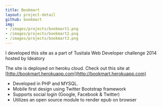 ```yaml
---
title: Bookmart
layout: project-detail
github: bookmart
img:
- /images/projects/bookmart1.png
- /images/projects/bookmart2.png
- /images/projects/bookmart3.png
---
```



I developed this site as a part of Tusitala Web Developer challenge 2014 hosted by Ideatory

The site is deployed on heroku cloud. Check out this site at [http://bookmart.herokuapp.com](http://bookmart.herokuapp.com)

* Developed in PHP and MYSQL.
* Mobile first design using Twitter Bootstrap framework
* Supports social login (Google, Facebook & Twitter)
* Utilizes an open source module to render epub on browser
